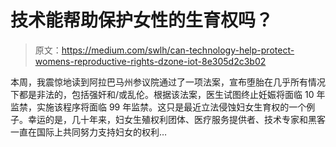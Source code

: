 # 技术能帮助保护女性的生育权吗？

> 原文：<https://medium.com/swlh/can-technology-help-protect-womens-reproductive-rights-dzone-iot-8e305d2c3b02>

本周，我震惊地读到阿拉巴马州参议院通过了一项法案，宣布堕胎在几乎所有情况下都是非法的，包括强奸和/或乱伦。根据该法案，医生试图终止妊娠将面临 10 年监禁，实施该程序将面临 99 年监禁。这只是最近立法侵蚀妇女生育权的一个例子。幸运的是，几十年来，妇女生殖权利团体、医疗服务提供者、技术专家和黑客一直在国际上共同努力支持妇女的权利…